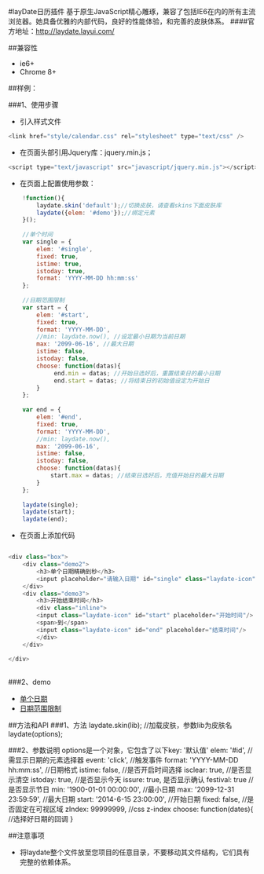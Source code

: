 #layDate日历插件
 基于原生JavaScript精心雕琢，兼容了包括IE6在内的所有主流浏览器。她具备优雅的内部代码，良好的性能体验，和完善的皮肤体系。
####官方地址：http://laydate.layui.com/

##兼容性

* ie6+
* Chrome 8+


##样例：

###1、使用步骤
* 引入样式文件

```javascript
<link href="style/calendar.css" rel="stylesheet" type="text/css" />
```
* 在页面头部引用Jquery库：jquery.min.js；

```javascript
<script type="text/javascript" src="javascript/jquery.min.js"></script>
```
 
* 在页面上配置使用参数：

```javascript
    !function(){
    	laydate.skin('default');//切换皮肤，请查看skins下面皮肤库
		laydate({elem: '#demo'});//绑定元素
	}();
	
	//单个时间
	var single = {
		elem: '#single',
		fixed: true,
		istime: true,
		istoday: true,
		format: 'YYYY-MM-DD hh:mm:ss'
	};
	
	//日期范围限制
	var start = {
		elem: '#start',
		fixed: true,
		format: 'YYYY-MM-DD',
		//min: laydate.now(), //设定最小日期为当前日期
		max: '2099-06-16', //最大日期
		istime: false,
		istoday: false,
		choose: function(datas){
			 end.min = datas; //开始日选好后，重置结束日的最小日期
			 end.start = datas; //将结束日的初始值设定为开始日
		}
	};
	
	var end = {
		elem: '#end',
		fixed: true,
		format: 'YYYY-MM-DD',
		//min: laydate.now(),
		max: '2099-06-16',
		istime: false,
		istoday: false,
		choose: function(datas){
			start.max = datas; //结束日选好后，充值开始日的最大日期
		}
	};
	
	laydate(single);
	laydate(start);
	laydate(end);
```

* 在页面上添加代码

```javascript

<div class="box">
    <div class="demo2">
		<h3>单个日期精确到秒</h3>
		<input placeholder="请输入日期" id="single" class="laydate-icon"/>
	</div>
    <div class="demo3">
		<h3>开始结束时间</h3>
		<div class="inline">
		<input class="laydate-icon" id="start" placeholder="开始时间"/>
        <span>到</span>
		<input class="laydate-icon" id="end" placeholder="结束时间"/>
		</div>
	</div>

</div>
    
```
###2、demo
* [单个日期](http://192.168.14.97:8080/acc/wwp/calendar/)
* [日期范围限制](http://192.168.14.97:8080/acc/wwp/calendar/)

##方法和API
###1、方法
     laydate.skin(lib);  //加载皮肤，参数lib为皮肤名 
     laydate(options);
     
###2、参数说明
     options是一个对象，它包含了以下key: '默认值'
        elem: '#id', //需显示日期的元素选择器
        event: 'click', //触发事件
        format: 'YYYY-MM-DD hh:mm:ss', //日期格式
        istime: false, //是否开启时间选择
        isclear: true, //是否显示清空
        istoday: true, //是否显示今天
        issure: true, 是否显示确认
        festival: true //是否显示节日
        min: '1900-01-01 00:00:00', //最小日期
        max: '2099-12-31 23:59:59', //最大日期
        start: '2014-6-15 23:00:00',    //开始日期
        fixed: false, //是否固定在可视区域
        zIndex: 99999999, //css z-index
        choose: function(dates){ //选择好日期的回调
        }
        
##注意事项
* 将laydate整个文件放至您项目的任意目录，不要移动其文件结构，它们具有完整的依赖体系。
